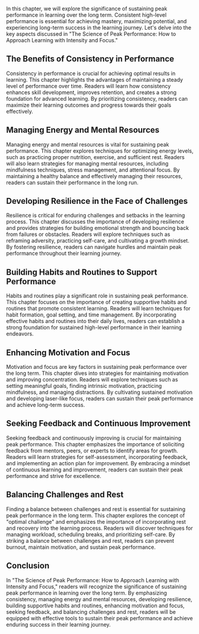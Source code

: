 
In this chapter, we will explore the significance of sustaining peak performance in learning over the long term. Consistent high-level performance is essential for achieving mastery, maximizing potential, and experiencing long-term success in the learning journey. Let's delve into the key aspects discussed in "The Science of Peak Performance: How to Approach Learning with Intensity and Focus."

The Benefits of Consistency in Performance
------------------------------------------

Consistency in performance is crucial for achieving optimal results in learning. This chapter highlights the advantages of maintaining a steady level of performance over time. Readers will learn how consistency enhances skill development, improves retention, and creates a strong foundation for advanced learning. By prioritizing consistency, readers can maximize their learning outcomes and progress towards their goals effectively.

Managing Energy and Mental Resources
------------------------------------

Managing energy and mental resources is vital for sustaining peak performance. This chapter explores techniques for optimizing energy levels, such as practicing proper nutrition, exercise, and sufficient rest. Readers will also learn strategies for managing mental resources, including mindfulness techniques, stress management, and attentional focus. By maintaining a healthy balance and effectively managing their resources, readers can sustain their performance in the long run.

Developing Resilience in the Face of Challenges
-----------------------------------------------

Resilience is critical for enduring challenges and setbacks in the learning process. This chapter discusses the importance of developing resilience and provides strategies for building emotional strength and bouncing back from failures or obstacles. Readers will explore techniques such as reframing adversity, practicing self-care, and cultivating a growth mindset. By fostering resilience, readers can navigate hurdles and maintain peak performance throughout their learning journey.

Building Habits and Routines to Support Performance
---------------------------------------------------

Habits and routines play a significant role in sustaining peak performance. This chapter focuses on the importance of creating supportive habits and routines that promote consistent learning. Readers will learn techniques for habit formation, goal setting, and time management. By incorporating effective habits and routines into their daily lives, readers can establish a strong foundation for sustained high-level performance in their learning endeavors.

Enhancing Motivation and Focus
------------------------------

Motivation and focus are key factors in sustaining peak performance over the long term. This chapter dives into strategies for maintaining motivation and improving concentration. Readers will explore techniques such as setting meaningful goals, finding intrinsic motivation, practicing mindfulness, and managing distractions. By cultivating sustained motivation and developing laser-like focus, readers can sustain their peak performance and achieve long-term success.

Seeking Feedback and Continuous Improvement
-------------------------------------------

Seeking feedback and continuously improving is crucial for maintaining peak performance. This chapter emphasizes the importance of soliciting feedback from mentors, peers, or experts to identify areas for growth. Readers will learn strategies for self-assessment, incorporating feedback, and implementing an action plan for improvement. By embracing a mindset of continuous learning and improvement, readers can sustain their peak performance and strive for excellence.

Balancing Challenges and Rest
-----------------------------

Finding a balance between challenges and rest is essential for sustaining peak performance in the long term. This chapter explores the concept of "optimal challenge" and emphasizes the importance of incorporating rest and recovery into the learning process. Readers will discover techniques for managing workload, scheduling breaks, and prioritizing self-care. By striking a balance between challenges and rest, readers can prevent burnout, maintain motivation, and sustain peak performance.

Conclusion
----------

In "The Science of Peak Performance: How to Approach Learning with Intensity and Focus," readers will recognize the significance of sustaining peak performance in learning over the long term. By emphasizing consistency, managing energy and mental resources, developing resilience, building supportive habits and routines, enhancing motivation and focus, seeking feedback, and balancing challenges and rest, readers will be equipped with effective tools to sustain their peak performance and achieve enduring success in their learning journey.
